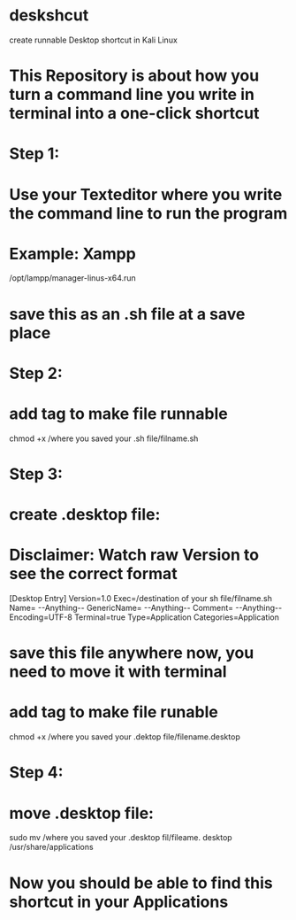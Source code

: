 # deskshcut
create runnable Desktop shortcut in Kali Linux

# This Repository is about how you turn a command line you write in terminal into a one-click shortcut

# Step 1:
# Use your Texteditor where you write the command line to run the program
# Example: Xampp

/opt/lampp/manager-linus-x64.run

# save this as an .sh file at a save place
# Step 2:
# add tag to make file runnable

chmod +x /where you saved your .sh file/filname.sh

# Step 3:
# create .desktop file:
# Disclaimer: Watch raw Version to see the correct format

[Desktop Entry]
Version=1.0
Exec=/destination of your sh file/filname.sh
Name= --Anything--
GenericName= --Anything--
Comment= --Anything--
Encoding=UTF-8
Terminal=true
Type=Application
Categories=Application

# save this file anywhere now, you need to move it with terminal
# add tag to make file runable

chmod +x /where you saved your .dektop file/filename.desktop

# Step 4:
# move .desktop file:

sudo mv /where you saved your .desktop fil/fileame. desktop /usr/share/applications

# Now you should be able to find this shortcut in your Applications
